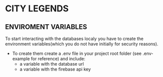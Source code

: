 # CITY LEGENDS

## ENVIROMENT VARIABLES

To start interacting with the databases localy you have to create the environment variables(which you do not have initially for security reasons).

- To create them create a .env file in your project root folder (see .env-example for reference) and include:
  - a variable with the database url
  - a variable with the firebase api key
